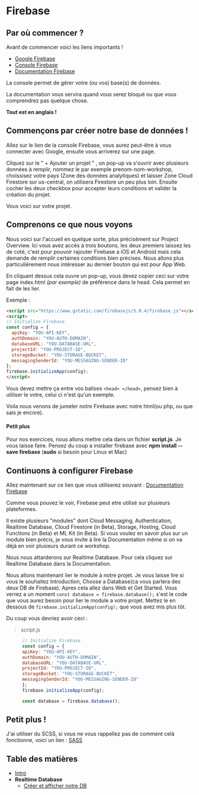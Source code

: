 # Firebase   

## Par où commencer ?

Avant de commencer voici les liens importants !

- <a href="https://firebase.google.com/" target="_blank">Google Firebase</a>
- <a href="https://console.firebase.google.com/" target="_blank">Console Firebase</a>
- <a href="https://firebase.google.com/docs/" target="_blank">Documentation Firebase</a>

La console permet de gérer votre (ou vos) base(s) de données.

La documentation vous servira quand vous serez bloqué ou que vous comprendrez pas quelque chose.

**Tout est en anglais !**


## Commençons par créer notre base de données !

Allez sur le lien de la console Firebase, vous aurez peut-être à vous connecter avec Google, ensuite vous arriverez sur une page.

Cliquez sur le " + Ajouter un projet " , un pop-up va s'ouvrir avec plusieurs données à remplir, nommez le par exemple prenom-nom-workshop, choissisez votre pays (Zone des données analytiques) et laisser Zone Cloud Firestore sur us-central, on utilisera Firestore un peu plus loin. Ensuite cocher les deux checkbox pour accepter leurs conditions et valider la création du projet.

Vous voici sur votre projet.


## Comprenons ce que nous voyons

Nous voici sur l'accueil en quelque sorte, plus précisément sur Project Overview. Ici vous avez accès à trois boutons, les deux premiers laissez les de coté, c'est pour pouvoir rajouter Firebase a iOS et Android mais cela demande de remplir certaines conditions bien précises. Nous allons plus particulièrement nous intéresser au dernier bouton qui est pour App Web.

En cliquant dessus cela ouvre un pop-up, vous devez copier ceci sur votre page index.html *(par exemple)* de préférence dans le head. Cela permet en fait de les lier.

Exemple :

```html
<script src="https://www.gstatic.com/firebasejs/5.0.4/firebase.js"></script>
<script>
// Initialize Firebase
const config = {
  apiKey: "YOU-API-KEY",
  authDomain: "YOU-AUTH-DOMAIN",
  databaseURL: "YOU-DATABASE-URL",
  projectId: "YOU-PROJECT-ID",
  storageBucket: "YOU-STORAGE-BUCKET",
  messagingSenderId: "YOU-MESSAGING-SENDER-ID"
};
firebase.initializeApp(config);
</script>
```

Vous devez mettre ça entre vos balises `<head> </head>`, pensez bien à utiliser le votre, celui ci n'est qu'un exemple.

Voila nous venons de jumeler notre Firebase avec notre html(ou php, ou que sais je encore).

#### Petit plus 
Pour nos exercices, nous allons mettre cela dans un fichier **script.js**. Je vous laisse faire. Pensez du coup a installer firebase avec **npm install --save firebase** (**sudo** si besoin pour Linux et Mac)


## Continuons à configurer Firebase

Allez maintenant sur ce lien que vous utiliserez souvant : <a href="https://firebase.google.com/docs/" target="_blank">Documentation Firebase</a>

Comme vous pouvez le voir, Firebase peut etre utilisé sur plusieurs plateformes.

Il existe plusieurs "modules" dont Cloud Messaging, Authentication, Realtime Database, Cloud Firestore (in Beta), Storage, Hosting, Cloud Functions (in Beta) et ML Kit (in Beta). Si vous voulez en savoir plus sur un module bien précis, je vous invite à lire la Documentation même si on va déjà en voir plusieurs durant ce workshop.

Nous nous attarderons sur Realtime Database. Pour cela cliquez sur Realtime Database dans la Documentation.

Nous allons maintenant lier le module à notre projet. Je vous laisse lire si vous le souhaitez Introduction, Choose a Database(ca vous parlera des deux DB de Firebase). Apres cela allez dans Web et Get Started. Vous verrez a un moment  `const database = firebase.database();` s'est le code que vous aurez besoin pour lier le module a votre projet. Mettez le en dessous de `firebase.initializeApp(config);` que vous avez mis plus tôt.

Du coup vous devriez avoir ceci :

> script.js

```javascript
      // Initialize Firebase
      const config = {
      apiKey: "YOU-API-KEY",
      authDomain: "YOU-AUTH-DOMAIN",
      databaseURL: "YOU-DATABASE-URL",
      projectId: "YOU-PROJECT-ID",
      storageBucket: "YOU-STORAGE-BUCKET",
      messagingSenderId: "YOU-MESSAGING-SENDER-ID"
      };
      firebase.initializeApp(config);

      const database = firebase.database();
```

## Petit plus !

J'ai utiliser du SCSS, si vous ne vous rappellez pas de comment celà fonctionne, voici un lien : <a href="https://sass-lang.com/" target="_blank">SASS</a>

## Table des matières

  - [Intro](intro.md) 
  - **Realtime Database**
    - [Créer et afficher notre DB](./1_Realtime_Database/exercice01.md) 
